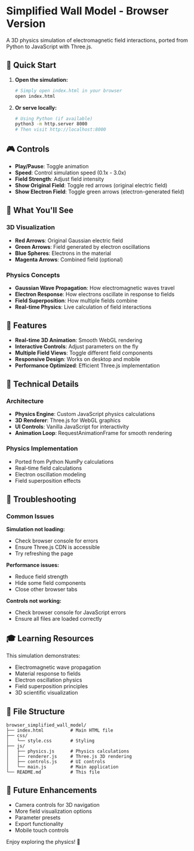 # Simplified Wall Model - Browser Version

A 3D physics simulation of electromagnetic field interactions, ported from Python to JavaScript with Three.js.

## 🚀 Quick Start

1. **Open the simulation:**
   ```bash
   # Simply open index.html in your browser
   open index.html
   ```

2. **Or serve locally:**
   ```bash
   # Using Python (if available)
   python3 -m http.server 8000
   # Then visit http://localhost:8000
   ```

## 🎮 Controls

- **Play/Pause**: Toggle animation
- **Speed**: Control simulation speed (0.1x - 3.0x)
- **Field Strength**: Adjust field intensity
- **Show Original Field**: Toggle red arrows (original electric field)
- **Show Electron Field**: Toggle green arrows (electron-generated field)

## 🔬 What You'll See

### 3D Visualization
- **Red Arrows**: Original Gaussian electric field
- **Green Arrows**: Field generated by electron oscillations
- **Blue Spheres**: Electrons in the material
- **Magenta Arrows**: Combined field (optional)

### Physics Concepts
- **Gaussian Wave Propagation**: How electromagnetic waves travel
- **Electron Response**: How electrons oscillate in response to fields
- **Field Superposition**: How multiple fields combine
- **Real-time Physics**: Live calculation of field interactions

## 🎯 Features

- **Real-time 3D Animation**: Smooth WebGL rendering
- **Interactive Controls**: Adjust parameters on the fly
- **Multiple Field Views**: Toggle different field components
- **Responsive Design**: Works on desktop and mobile
- **Performance Optimized**: Efficient Three.js implementation

## 🔧 Technical Details

### Architecture
- **Physics Engine**: Custom JavaScript physics calculations
- **3D Renderer**: Three.js for WebGL graphics
- **UI Controls**: Vanilla JavaScript for interactivity
- **Animation Loop**: RequestAnimationFrame for smooth rendering

### Physics Implementation
- Ported from Python NumPy calculations
- Real-time field calculations
- Electron oscillation modeling
- Field superposition effects

## 🐛 Troubleshooting

### Common Issues

**Simulation not loading:**
- Check browser console for errors
- Ensure Three.js CDN is accessible
- Try refreshing the page

**Performance issues:**
- Reduce field strength
- Hide some field components
- Close other browser tabs

**Controls not working:**
- Check browser console for JavaScript errors
- Ensure all files are loaded correctly

## 🎓 Learning Resources

This simulation demonstrates:
- Electromagnetic wave propagation
- Material response to fields
- Electron oscillation physics
- Field superposition principles
- 3D scientific visualization

## 📁 File Structure

```
browser_simplified_wall_model/
├── index.html          # Main HTML file
├── css/
│   └── style.css       # Styling
├── js/
│   ├── physics.js      # Physics calculations
│   ├── renderer.js     # Three.js 3D rendering
│   ├── controls.js     # UI controls
│   └── main.js         # Main application
└── README.md           # This file
```

## 🚀 Future Enhancements

- Camera controls for 3D navigation
- More field visualization options
- Parameter presets
- Export functionality
- Mobile touch controls

Enjoy exploring the physics! 🎉
